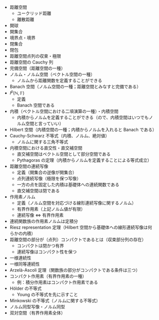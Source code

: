 * 距離空間
  * ユークリッド距離
  * 離散距離
* 開球
* 開集合
* 境界点・境界
* 閉集合
* 閉包
* 距離空間点列の収束・極限
* 距離空間の Cauchy 列
* 完備空間（距離空間の一種）
* ノルム・ノルム空間（ベクトル空間の一種）
  * ノルムから距離関数を定義することができる
* Banach 空間（ノルム空間の一種；距離空間とみなすと完備である）
* ${l^p(\mathbb N, \mathbb F)}$
  * 定義
  * Banach 空間である
* 内積（ベクトル空間における二項演算の一種）・内積空間
  * 内積からノルムを定義することができる（ので、内積空間はいつでもノルム空間と言っていい）
* Hilbert 空間（内積空間の一種；内積からノルムを入れると Banach である）
* Cauchy-Schwarz 不等式（内積、ノルム、絶対値）
  * ノルムに関する三角不等式
* 内積空間における直交性・直交補空間
  * 直交補空間はベクトル空間として部分空間である
  * Pythagoras の定理（内積からノルムを定義することによる等式成立）
* 距離空間の連続写像
  * 定義（開集合の逆像が開集合）
  * 点列連続写像（極限を保つ写像）
  * 一方の点を固定した内積は基礎体への連続関数である
  * 直交補空間は閉である
* 作用素ノルム
  * 定義（ノルム空間を対応づける線形連続写像に関するノルム）
  * 有界作用素（上記ノルム値が有限）
  * 連続写像 $\iff$ 有界作用素
* 連続関数族の作用素ノルムは定積分
* Riesz representation 定理（Hilbert 空間から基礎体への線形連続写像は何らかの内積）
* 距離空間の部分が（点列）コンパクトであるとは（収束部分列の存在）
  * コンパクトは閉かつ有界
  * 連続写像はコンパクト性を保つ
* 一様連続性
* 一様同等連続性
* Arzelà-Ascoli 定理（関数族の部分がコンパクトである条件は三つ）
* コンパクト作用素（有界作用素の一種）
  * 例：積分作用素はコンパクト作用素である
* Hölder の不等式
  * Young の不等式を先に示すこと
* Minkowski の不等式（ノルムに関する不等式）
* ノルム同型写像・ノルム同型
* 双対空間（有界作用素全体）
